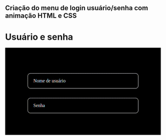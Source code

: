 ## Criação do menu de login usuário/senha com animação HTML e CSS

# Usuário e senha
![Noite](./img/usuario-senha.gif)
